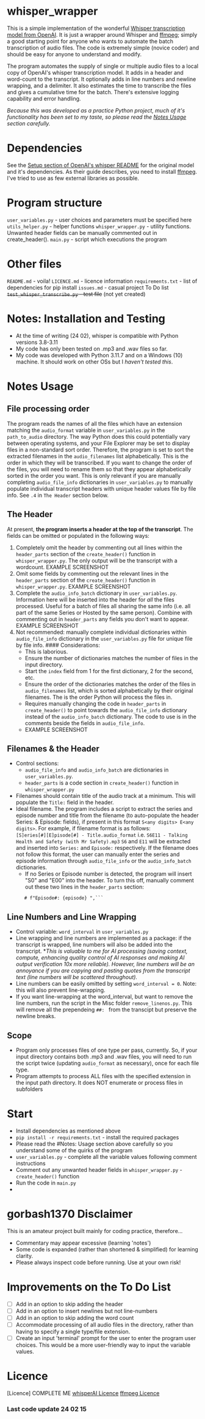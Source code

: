 # whisper_wrapper
This is a simple implementation of the wonderful [Whisper transcription model from OpenAI](https://github.com/openai/whisper). It is just a wrapper around Whisper and [ffmpeg](https://ffmpeg.org/); simply a good starting point for anyone who wants to automate the batch transcription of audio files. The code is extremely simple (novice coder) and should be easy for anyone to understand and modify. 

The program automates the supply of single or multiple audio files to a local copy of OpenAI's whisper transcription model. It adds in a header and word-count to the transcript. It optionally adds in line numbers and newline wrapping, and a delimiter. It also estimates the time to transcribe the files and gives a cumulative time for the batch. There's extensive logging capability and error handling.

_Because this was developed as a practice Python project, much of it's functionality has been set to my taste, so please read the [Notes Usage](https://github.com/gorbash1370/whisper_wrapper#Notes_Usage) section carefully._


# Dependencies
See the [Setup section of OpenAI's whisper README](https://github.com/openai/whisper#setup) for the original model and it's dependencies. As their guide describes, you need to install [ffmpeg](https://ffmpeg.org/).
I've tried to use as few external libraries as possible.

# Program structure
`user_variables.py` - user choices and parameters must be specified here
`utils_helper.py` - helper functions
`whisper_wrapper.py` - utility functions. Unwanted header fields can be manually commented out in create_header().
`main.py` - script which executions the program

# Other files
`README.md` - voila!
`LICENCE.md` - licence information
`requirements.txt` - list of dependencies for pip install
`issues.md` - casual project To Do list
~~`test_whisper_transcribe.py` - test file~~ (not yet created)


# Notes: Installation and Testing
* At the time of writing (24 02), whisper is compatible with Python versions 3.8-3.11
* My code has only been tested on .mp3 and .wav files so far.
* My code was developed with Python 3.11.7 and on a Windows (10) machine. It should work on other OSs but I _haven't tested this_.

# Notes Usage

## File processing order
The program reads the names of all the files which have an extension matching the `audio_format` variable in `user_variables.py` in the  `path_to_audio` directory. The way Python does this could potentially vary between operating systems, and your File Explorer may be set to display files in a non-standard sort order. Therefore, the program is set to sort the extracted filenames in the `audio_filenames` list alphabetically. This is the order in which they will be transcribed. If you want to change the order of the files, you will need to rename them so that they appear alphabetically sorted in the order you want. This is only relevant if you are manually completing `audio_file_info` dictionaries in `user_variables.py` to manually populate individual transcript headers with unique header values file by file info. See `.4` in `The Header` section below.

## The Header
At present, **the program inserts a header at the top of the transcript**. The fields can be omitted or populated in the following ways:
  1. Completely omit the header by commenting out all lines within the `header_parts` section of the `create_header()` function in `whisper_wrapper.py`. The only output will be the transcript with a wordcount. EXAMPLE SCREENSHOT
  2. Omit some fields by commenting out the relevant lines in the `header_parts` section of the `create_header()` function in `whisper_wrapper.py`. EXAMPLE SCREENSHOT
  3. Complete the `audio_info_batch` dictionary in `user_variables.py`. Information here will be inserted into the header for _all_ the files processed. Useful for a  batch of files all sharing the same info (i.e. all part of the same Series or Hosted by the same person). Combine with commenting out in `header_parts` any fields you don't want to appear. EXAMPLE SCREENSHOT
  4. Not recommended: manually complete individual dictionaries within `audio_file_info` dictionary in the `user_variables.py` file for unique file by file info. 
    #### Considerations: 
      * This is laborious.
      * Ensure the number of dictionaries matches the number of files in the input directory.
      * Start the `index` field from 1 for the first dictionary, 2 for the second, etc.
      * Ensure the order of the dictionaries matches the order of the files in `audio_filenames` list, which is sorted alphabetically by their original filenames. The is the order Python will process the files in.
      * Requires manually changing the code in `header_parts` in `create_header()` to point towards the `audio_file_info` dictionary instead of the `audio_info_batch` dictionary. The code to use is in the comments beside the fields in `audio_file_info`.
      * EXAMPLE SCREENSHOT

## Filenames & the Header
* Control sections:
  * `audio_file_info` and `audio_info_batch` are dictionaries in `user_variables.py`.
  * `header_parts` is a code section in `create_header()` function in `whisper_wrapper.py`
* Filenames should contain title of the audio track at a minimum. This will populate the `Title:` field in the header.
* Ideal filename. The program includes a script to extract the series and episode number and title from the filename (to auto-populate the header Series: & Episode: fields), if present in this format `S<any digits> E<any digits>`. For example, if filename format is as follows:  
    `[S]eries[#][E]pisode[#] - Title.audio_format`
    i.e. `S6E11 - Talking Health and Safety (with Mr Safety).mp3`
    `S6` and `E11` will be extracted and inserted into `Series:` and `Episode:` respectively.
    If the filename does not follow this format, the user can manually enter the series and episode information through `audio_file_info` or the `audio_info_batch` dictionaries.
    * If no Series or Episode number is detected, the program will insert "S0" and "E00" into the header. To turn this off, manually comment out these two lines in the `header_parts` section:
    ```# f"Series#: {series} ",
       # f"Episode#: {episode} ",```

## Line Numbers and Line Wrapping
* Control variable: `word_interval` in `user_variables.py`
* Line wrapping and line numbers are implemented as a package: if the transcript is wrapped, line numbers will also be added into the transcript.
    *_This is valuable to me for AI processing (saving context, compute, enhancing quality control of AI responses and making AI output verification 10x more reliable). However, line numbers will be an annoyance if you are copying and pasting quotes from the transcript text (line numbers will be scattered throughout)._
* Line numbers can be easily omitted by setting `word_interval = 0`. Note: this will also prevent line-wrapping.
* If you want line-wrapping at the word_interval, but want to remove the line numbers, run the script in the Misc folder `remove_linenos.py`. This will remove all the prependeing `##: ` from the transcipt but preserve the newline breaks.

## Scope
* Program only processes files of one type per pass, currently. So, if your input directory contains both .mp3 and .wav files, you will need to run the script twice (updating `audio_format` as necessary), once for each file type.
* Program attempts to process ALL files with the specified extension in the input path directory. It does NOT enumerate or process files in subfolders

# Start 
* Install dependencies as mentioned above
* `pip install -r requirements.txt` - install the required packages
* Please read the #Notes: Usage section above carefully so you understand some of the quirks of the program
* `user_variables.py` - complete all the variable values following comment instructions
* Comment out any unwanted header fields in `whisper_wrapper.py` - `create_header()` function
* Run the code in `main.py`
* 


# gorbash1370 Disclaimer
This is an amateur project built mainly for coding practice, therefore...
* Commentary may appear excessive (learning 'notes')
* Some code is expanded (rather than shortened & simplified) for learning clarity.
* Please always inspect code before running. Use at your own risk!

# Improvements on the To Do List
- [ ] Add in an option to skip adding the header
- [ ] Add in an option to insert newlines but not line-numbers
- [ ] Add in an option to skip adding the word count 
- [ ] Accommodate processing of all audio files in the directory, rather than having to specify a single type/file extension.
- [ ] Create an input 'terminal' prompt for the user to enter the program user choices. This would be a more user-friendly way to input the variable values.

# Licence
[Licence] COMPLETE ME
[whisperAI Licence](https://github.com/openai/whisper/blob/main/LICENSE)
[ffmpeg Licence](https://www.ffmpeg.org/legal.html)


### Last code update 24 02 15